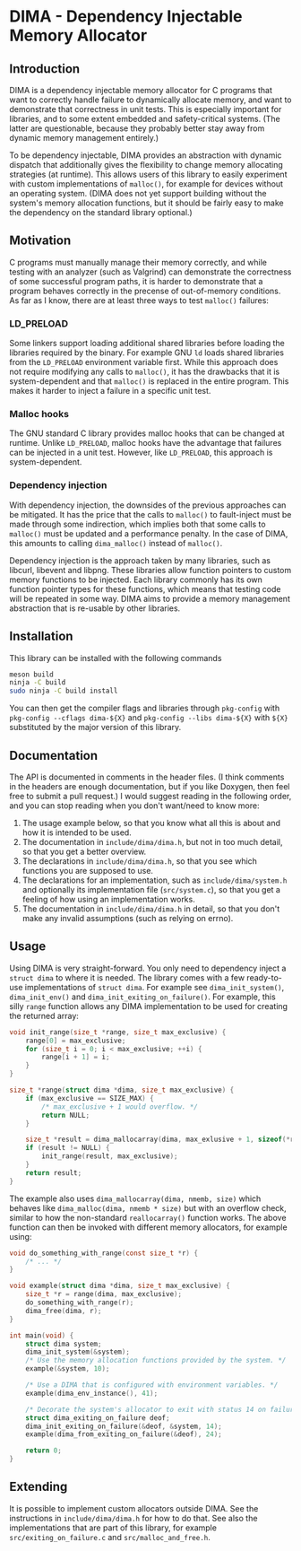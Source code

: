 # DIMA - Dependency Injectable Memory Allocator

## Introduction

DIMA is a dependency injectable memory allocator for C programs that want to
correctly handle failure to dynamically allocate memory, and want to demonstrate
that correctness in unit tests.
This is especially important for libraries, and to some extent embedded and
safety-critical systems.
(The latter are questionable, because they probably better stay away from
dynamic memory management entirely.)

To be dependency injectable, DIMA provides an abstraction with dynamic dispatch
that additionally gives the flexibility to change memory allocating strategies
(at runtime).
This allows users of this library to easily experiment with custom
implementations of `malloc()`, for example for devices without an operating
system.
(DIMA does not yet support building without the system's memory allocation
functions, but it should be fairly easy to make the dependency on the standard
library optional.)

## Motivation

C programs must manually manage their memory correctly, and while testing with
an analyzer (such as Valgrind) can demonstrate the correctness of some
successful program paths, it is harder to demonstrate that a program behaves
correctly in the precense of out-of-memory conditions.
As far as I know, there are at least three ways to test `malloc()` failures:

### LD_PRELOAD

Some linkers support loading additional shared libraries before loading the
libraries required by the binary.
For example GNU `ld` loads shared libraries from the `LD_PRELOAD` environment
variable first.
While this approach does not require modifying any calls to `malloc()`, it has
the drawbacks that it is system-dependent and that `malloc()` is replaced in the
entire program.
This makes it harder to inject a failure in a specific unit test.

### Malloc hooks

The GNU standard C library provides malloc hooks that can be changed at
runtime.
Unlike `LD_PRELOAD`, malloc hooks have the advantage that failures can be
injected in a unit test.
However, like `LD_PRELOAD`, this approach is system-dependent.

### Dependency injection

With dependency injection, the downsides of the previous approaches can be
mitigated.
It has the price that the calls to `malloc()` to fault-inject must be made
through some indirection, which implies both that some calls to `malloc()` must
be updated and a performance penalty.
In the case of DIMA, this amounts to calling `dima_malloc()` instead of
`malloc()`.

Dependency injection is the approach taken by many libraries, such as libcurl,
libevent and libpng.
These libraries allow function pointers to custom memory functions to be
injected.
Each library commonly has its own function pointer types for these functions,
which means that testing code will be repeated in some way.
DIMA aims to provide a memory management abstraction that is re-usable by other
libraries.

## Installation

This library can be installed with the following commands

```bash
meson build
ninja -C build
sudo ninja -C build install
```

You can then get the compiler flags and libraries through `pkg-config` with
`pkg-config --cflags dima-${X}` and `pkg-config --libs dima-${X}` with `${X}`
substituted by the major version of this library.

## Documentation

The API is documented in comments in the header files.
(I think comments in the headers are enough documentation, but if you like
Doxygen, then feel free to submit a pull request.)
I would suggest reading in the following order, and you can stop reading when
you don't want/need to know more:

 1. The usage example below, so that you know what all this is about and how it
    is intended to be used.
 2. The documentation in `include/dima/dima.h`, but not in too much detail, so
    that you get a better overview.
 3. The declarations in `include/dima/dima.h`, so that you see which functions
    you are supposed to use.
 4. The declarations for an implementation, such as `include/dima/system.h` and
    optionally its implementation file (`src/system.c`), so that you get a
    feeling of how using an implementation works.
 5. The documentation in `include/dima/dima.h` in detail, so that you don't make
    any invalid assumptions (such as relying on errno).

## Usage

Using DIMA is very straight-forward.
You only need to dependency inject a `struct dima` to where it is needed.
The library comes with a few ready-to-use implementations of `struct dima`.
For example see `dima_init_system()`, `dima_init_env()` and
`dima_init_exiting_on_failure()`.
For example, this silly `range` function allows any DIMA implementation to be
used for creating the returned array:

```c
void init_range(size_t *range, size_t max_exclusive) {
    range[0] = max_exclusive;
    for (size_t i = 0; i < max_exclusive; ++i) {
        range[i + 1] = i;
    }
}

size_t *range(struct dima *dima, size_t max_exclusive) {
    if (max_exclusive == SIZE_MAX) {
        /* max_exclusive + 1 would overflow. */
        return NULL;
    }

    size_t *result = dima_mallocarray(dima, max_exlusive + 1, sizeof(*result));
    if (result != NULL) {
        init_range(result, max_exclusive);
    }
    return result;
}
```

The example also uses `dima_mallocarray(dima, nmemb, size)` which behaves like
`dima_malloc(dima, nmemb * size)` but with an overflow check, similar to how the
non-standard `reallocarray()` function works.
The above function can then be invoked with different memory allocators, for
example using:

```c
void do_something_with_range(const size_t *r) {
    /* ... */
}

void example(struct dima *dima, size_t max_exclusive) {
    size_t *r = range(dima, max_exclusive);
    do_something_with_range(r);
    dima_free(dima, r);
}

int main(void) {
    struct dima system;
    dima_init_system(&system);
    /* Use the memory allocation functions provided by the system. */
    example(&system, 10);

    /* Use a DIMA that is configured with environment variables. */
    example(dima_env_instance(), 41);

    /* Decorate the system's allocator to exit with status 14 on failure. */
    struct dima_exiting_on_failure deof;
    dima_init_exiting_on_failure(&deof, &system, 14);
    example(dima_from_exiting_on_failure(&deof), 24);

    return 0;
}
```

## Extending

It is possible to implement custom allocators outside DIMA.
See the instructions in `include/dima/dima.h` for how to do that.
See also the implementations that are part of this library, for example
`src/exiting_on_failure.c` and `src/malloc_and_free.h`.
